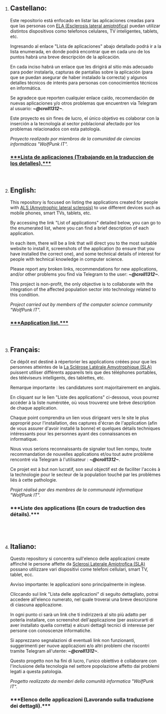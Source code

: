 <body>
    <ol>    
    <li><h2>Castellano:</h2>
    Este repositorio está enfocado en listar las aplicaciones creadas para que las personas con <a href = "https://medlineplus.gov/spanish/ency/article/000688.htm">ELA (Esclerosis lateral amiotrófica)</a> puedan utilizar distintos dispositivos como telefonos celulares, TV inteligentes, tablets, etc.
    <p>
    Ingresando al enlace "Lista de aplicaciones" abajo detallado podrá ir a la lista enumerada, en donde podrá encontrar que en cada uno de los puntos habrá una breve descripción de la aplicación.
    <p>
    En cada inciso habrá un enlace que les dirigirá al sitio más adecuado para poder instalarla, capturas de pantallas sobre la aplicación (para que se puedan asegurar de haber instalado la correcta) y algunos detalles técnicos de interés para personas con conocimientos técnicos en informática.
    <p>
    Se agradece que reporten cualquier enlace caído, recomendación de nuevas aplicaciones y/o otros problemas que encuentren vía Telegram al usuario: <i><b>~@croll1312~</b></i>.
    <p>
Este proyecto es sin fines de lucro, el único objetivo es colaborar con la inserción a la tecnología al sector poblacional afectado por los problemas relacionados con esta patología.
    <p>
<i>Proyecto realizado por miembros de la comunidad de ciencias informáticas "WolfPunk IT".</i>
    <p>
    <h3><a href = "https://github.com/Croll1312/Application-list-for-ALS-ELA-SLA/blob/main/Lista%20de%20aplicaciones%20en%20castellano.md">***Lista de aplicaciones (Trabajando en la traduccion de los detalles).***</a></h3>
    <p>
    <br>
    </li>
    <li><h2>English:</h2>
    This repository is focused on listing the applications created for people with <a href = "https://www.mayoclinic.org/diseases-conditions/amyotrophic-lateral-sclerosis/symptoms-causes/syc-20354022">ALS (Amyotrophic lateral sclerosis)</a> to use different devices such as mobile phones, smart TVs, tablets, etc.
    <p>
    By accessing the link "List of applications" detailed below, you can go to the enumerated list, where you can find a brief description of each application.
    <p>
    In each item, there will be a link that will direct you to the most suitable website to install it, screenshots of the application (to ensure that you have installed the correct one), and some technical details of interest for people with technical knowledge in computer science.
    <p>
    Please report any broken links, recommendations for new applications, and/or other problems you find via Telegram to the user: <i><b>~@croll1312~</b></i>.
    <p>
    This project is non-profit, the only objective is to collaborate with the integration of the affected population sector into technology related to this condition.
    <p>
<i>Project carried out by members of the computer science community "WolfPunk IT".</i>
    <p>
    <h3><a href = "https://github.com/Croll1312/Application-list-for-ALS-ELA-SLA/blob/main/Application%20list%20for%20ALS%20people-English.md">***Application list.***</a></h3>
    <p>
    <br>
    </li>
    <li><h2>Français:</h2>
    Ce dépôt est destiné à répertorier les applications créées pour que les personnes atteintes de la <a href = "https://www.ffn-neurologie.fr/grand-public/maladies/la-sclerose-laterale-amyotrophique-sla">La Sclérose Latérale Amyotrophique (SLA)</a> puissent utiliser différents appareils tels que des téléphones portables, des téléviseurs intelligents, des tablettes, etc.
    <p>
    Remarque importante : les candidatures sont majoritairement en anglais.
    <p>
    En cliquant sur le lien "Liste des applications" ci-dessous, vous pourrez accéder à la liste numérotée, où vous trouverez une brève description de chaque application.
    <p>
    Chaque point comprendra un lien vous dirigeant vers le site le plus approprié pour l'installation, des captures d'écran de l'application (afin de vous assurer d'avoir installé la bonne) et quelques détails techniques intéressants pour les personnes ayant des connaissances en informatique.
    <p>
    Nous vous serions reconnaissants de signaler tout lien rompu, toute recommandation de nouvelles applications et/ou tout autre problème rencontré via Telegram à l'utilisateur : <i><b>~@croll1312~</b></i>.
    <p>
    Ce projet est à but non lucratif, son seul objectif est de faciliter l'accès à la technologie pour le secteur de la population touché par les problèmes liés à cette pathologie.
    <p>
    <i>Projet réalisé par des membres de la communauté informatique "WolfPunk IT".</i>
    <p>
    <h3>***Liste des applications (En cours de traduction des détails).***</h3>
    <br>
    </li>
    <br>
    </li>
    <li><h2>Italiano:</h2>
    Questo repository si concentra sull'elenco delle applicazioni create affinché le persone affette da <a href = "https://www.my-personaltrainer.it/salute-benessere/sclerosi-laterale-amiotrofica.html">Sclerosi Laterale Amiotrofica (SLA)</a> possano utilizzare vari dispositivi come telefoni cellulari, smart TV, tablet, ecc.
    <p>
    Avviso importante: le applicazioni sono principalmente in inglese.
    <p>
    Cliccando sul link "Lista delle applicazioni" di seguito dettagliato, potrai accedere all'elenco numerato, nel quale troverai una breve descrizione di ciascuna applicazione.
    <p>
    In ogni punto ci sarà un link che ti indirizzerà al sito più adatto per poterla installare, con screenshot dell'applicazione (per assicurarti di aver installato quella corretta) e alcuni dettagli tecnici di interesse per persone con conoscenze informatiche.
    <p>
    Si apprezzano segnalazioni di eventuali link non funzionanti, suggerimenti per nuove applicazioni e/o altri problemi che riscontri tramite Telegram all'utente: <i><b>~@croll1312~</b></i>.
    <p>
    Questo progetto non ha fini di lucro, l'unico obiettivo è collaborare con l'inclusione della tecnologia nel settore popolazione affetto dai problemi legati a questa patologia.
    <p>
    <i>Progetto realizzato da membri della comunità informatica "WolfPunk IT".</i>
    <p>
    <h3>***Elenco delle applicazioni (Lavorando sulla traduzione dei dettagli).***</h3>
    <br>
    </li>
    </ol>
</body>
